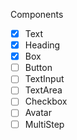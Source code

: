 Components

- [x] Text
- [x] Heading
- [x] Box
- [ ] Button
- [ ] TextInput
- [ ] TextArea
- [ ] Checkbox
- [ ] Avatar
- [ ] MultiStep